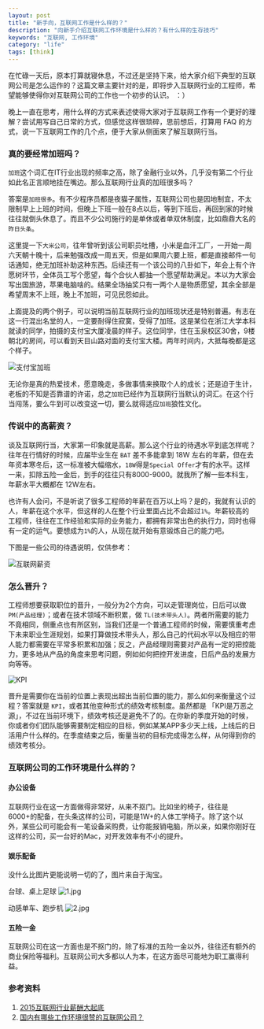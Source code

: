 ```yaml
---
layout: post
title: "新手向，互联网工作是什么样的？"
description: "向新手介绍互联网工作环境是什么样的？有什么样的生存技巧"
keywords: "互联网, 工作环境"
category: "life"
tags: [think]
---
```



在忙碌一天后，原本打算就寝休息，不过还是坚持下来，给大家介绍下典型的互联网公司是怎么运作的？这篇文章主要针对的是，即将步入互联网行业的工程师，希望能够使得你对互联网公司的工作也一个初步的认识。 ：）

晚上一直在思考，用什么样的方式来表述使得大家对于互联网工作有一个更好的理解？尝试用写自己日常的方式，但感觉这样很琐碎，思前想后，打算用 FAQ 的方式，说一下互联网工作的几个点，便于大家从侧面来了解互联网行当。

<!--more-->

### 真的要经常加班吗？

`加班`这个词汇在IT行业出现的频率之高，除了金融行业以外，几乎没有第二个行业如此名正言顺地挂在嘴边。那么互联网行业真的加班很多吗？

答案是`加班很多`。有不少程序员都是夜猫子属性，互联网公司也是因地制宜，不太限制早上上班的时间，但晚上下班一般在8点以后，等到下班后，再回到家的时候往往就倒头休息了。而且不少公司施行的是单休或者单双休制度，比如鼎鼎大名的`昨日头条`。

这里提一下`大米公司`，往年曾听到该公司职员吐槽，小米是血汗工厂，一开始一周六天朝十晚十，后来勉强改成一周五天，但是如果周六要上班，都是直接邮件一句话通知，绝无加班补助这种东西。后续还有一个该公司的八卦如下，年会上有个许愿树环节，全体员工写个愿望，每个合伙人都抽一个愿望帮助满足。本以为大家会写出国旅游，苹果电脑啥的。结果全场抽奖只有一两个人是物质愿望，其余全部是希望周末不上班，晚上不加班，可见民怨如此。

上面提及的两个例子，可以说明当前互联网行业的加班现状还是特别普遍。有志在这一行混出名堂的人，一定要耐得住寂寞，受得了加班。这是某位在浙江大学本科就读的同学，拍摄的支付宝大厦凌晨的样子。这位同学，住在玉泉校区30舍，9楼朝北的房间，可以看到天目山路对面的支付宝大楼。两年时间内，大抵每晚都是这个样子。

![支付宝加班](https://ooo.0o0.ooo/2016/04/24/571d09804145e.jpg)

无论你是真的热爱技术，愿意晚走，多做事情来换取个人的成长；还是迫于生计，老板的不知是否靠谱的许诺，总之`加班`已经作为互联网行当默认的词汇。在这个行当闯荡，要么牛到可以改变这一切，要么就得适应`加班`狼性文化。

### 传说中的高薪资？

谈及互联网行当，大家第一印象就是高薪。那么这个行业的待遇水平到底怎样呢？往年在行情好的时候，应届毕业生在 `BAT` 差不多能拿到 18W 左右的年薪，但在去年资本寒冬后，这一标准被大幅缩水，`18W`得是`Special Offer`才有的水平。这样一来，扣除五险一金后，到手的往往只有8000-9000。就我所了解一些本科生，年薪水平大概都在 12W左右。

也许有人会问，不是听说了很多工程师的年薪在百万以上吗？是的，我就有认识的人，年薪在这个水平，但这样的人在整个行业里面占比不会超过`1%`。年薪较高的工程师，往往在工作经验和实际的业务能力，都拥有非常出色的执行力，同时也得有一定的运气。要想成为`1%`的人，从现在就开始有意锻炼自己的能力吧。

下图是一些公司的待遇说明，仅供参考：

![互联网薪资](http://htdz.7015.cn/uploadfile/2016/0226/20160226035229265.jpg)

### 怎么晋升？

工程师想要获取职位的晋升，一般分为2个方向，可以走管理岗位，日后可以做 `PM(产品经理)`；或者在技术领域不断积累，做 `TL(技术带头人)`。两者所需要的能力不竟相同，侧重点也有所区别，当我们还是一个普通工程师的时候，需要慎重考虑下未来职业生涯规划，如果打算做技术带头人，那么自己的代码水平以及相应的带人能力都需要在平常多积累和加强；反之，产品经理则需要对产品有一定的把控能力，更多地从产品的角度来思考问题，例如如何把控开发进度，日后产品的发展方向等等。

![KPI](http://www.projectclub.com.tw/images/article/Project%20Skill/lifesee/kpi_start_image.jpg)

晋升是需要你在当前的位置上表现出超出当前位置的能力，那么如何来衡量这个过程？答案就是 `KPI`，或者其他变种形式的绩效考核制度。虽然都是 「KPI是万恶之源」，不过在当前环境下，绩效考核还是避免不了的。在你新的季度开始的时候，你或者你们团队能够需要制定相应的目标，例如某某APP多少天上线，上线后的日活用户什么样的。在季度结束之后，衡量当初的目标完成得怎么样，从何得到你的绩效考核分。

### 互联网公司的工作环境是什么样的？

#### 办公设备
互联网行业在这一方面做得非常好，从来不抠门。比如坐的椅子，往往是6000+的配备，在头条这样的公司，可能是1W+的人体工学椅子。除了这个以外，某些公司可能会有一笔设备采购费，让你能报销电脑，所以亲，如果你刚好在这样的公司，买一台好的Mac，对开发效率有不小的提升。

#### 娱乐配备

没什么比图片更能说明一切的了，图片来自于淘宝。

台球、桌上足球
![1.jpg](https://ooo.0o0.ooo/2016/04/24/571d7b94e8e80.jpg)

动感单车、跑步机
![2.jpg](https://ooo.0o0.ooo/2016/04/24/571d7b95517a2.jpg)

#### 五险一金

互联网公司在这一方面也是不抠门的，除了标准的五险一金以外，往往还有额外的商业保险等福利。互联网公司大多都以人为本，在这方面尽可能地为职工赢得利益。

### 参考资料

1. [2015互联网行业薪酬大起底](http://lusongsong.com/info/post/1090.html)
2. [国内有哪些工作环境很赞的互联网公司？](https://www.zhihu.com/question/20215578)
